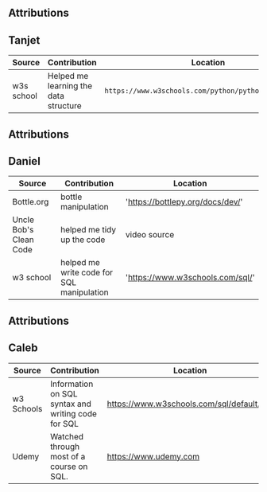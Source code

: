 

## Attributions
## Tanjet 

| Source     | Contribution                          | Location                         |
|------------|---------------------------------------|----------------------------------|
| w3s school | Helped me learning the data structure | `https://www.w3schools.com/python/python_ref_set.asp`                       |

## Attributions
## Daniel

| Source                  | Contribution                              | Location                         |
|-------------------------|-------------------------------------------|----------------------------------|
| Bottle.org              | bottle manipulation                       | 'https://bottlepy.org/docs/dev/' |
| Uncle Bob's Clean Code  | helped me tidy up the code                | video source                     |
| w3 school               | helped me write code for SQL manipulation | 'https://www.w3schools.com/sql/' |

## Attributions
## Caleb

| Source     | Contribution                                       | Location                                  |
|------------|----------------------------------------------------|-------------------------------------------|
| w3 Schools | Information on SQL syntax and writing code for SQL | https://www.w3schools.com/sql/default.asp |
| Udemy      | Watched through most of a course on SQL.           | https://www.udemy.com                     |